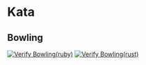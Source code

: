 # Kata

## Bowling

[![Verify Bowling(ruby)](https://github.com/babakgh/kata/actions/workflows/bowling_ruby.yml/badge.svg)](https://github.com/babakgh/kata/actions/workflows/bowling_ruby.yml)
[![Verify Bowling(rust)](https://github.com/babakgh/kata/actions/workflows/bowling_rust.yml/badge.svg)](https://github.com/babakgh/kata/actions/workflows/bowling_rust.yml)
